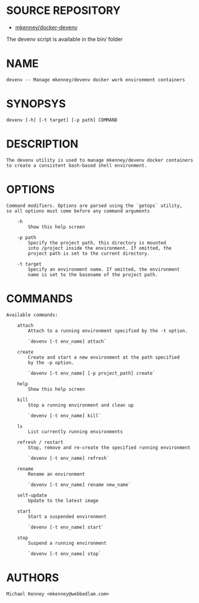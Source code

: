 # SOURCE REPOSITORY

* [mkenney/docker-devenv](https://github.com/mkenney/docker-devenv)

The devenv script is available in the bin/ folder

# NAME
    devenv -- Manage mkenney/devenv docker work environment containers

# SYNOPSYS
    devenv [-h] [-t target] [-p path] COMMAND

# DESCRIPTION
    The devenv utility is used to manage mkenney/devenv docker containers
    to create a consistent bash-based shell environment.

# OPTIONS
    Command modifiers. Options are parsed using the `getops` utility,
    so all options must come before any command arguments

        -h
            Show this help screen

        -p path
            Specify the project path, this directory is mounted
            into /project inside the environment. If omitted, the
            project path is set to the current directory.

        -t target
            Specify an environment name. If omitted, the environment
            name is set to the basename of the project path.

# COMMANDS
    Available commands:

        attach
            Attach to a running environment specified by the -t option.

            `devenv [-t env_name] attach`

        create
            Create and start a new environment at the path specified
            by the -p option.

            `devenv [-t env_name] [-p project_path] create`

        help
            Show this help screen

        kill
            Stop a running environment and clean up

            `devenv [-t env_name] kill`

        ls
            List currently running environments

        refresh / restart
            Stop, remove and re-create the specified running environment

            `devenv [-t env_name] refresh`

        rename
            Rename an environment

            `devenv [-t env_name] rename new_name`

        self-update
            Update to the latest image

        start
            Start a suspended environment

            `devenv [-t env_name] start`

        stop
            Suspend a running environment

            `devenv [-t env_name] stop`

# AUTHORS
    Michael Kenney <mkenney@webbedlam.com>

